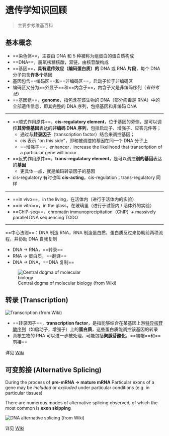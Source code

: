 # 遗传学知识回顾

> 主要参考维基百科

## 基本概念

- ==染色体==，主要由 DNA 和 5 种被称为组蛋白的蛋白质构成
- ==DNA==，脱氧核糖核酸，双链，由核苷酸构成
- ==基因==，**具有遗传效应（编码蛋白质）的** DNA 或 RNA **片段**，每个 DNA 分子包含**许多个**基因
- 基因包含==编码区==和==非编码区==，启动子位于非编码区
- 编码区又分为==外显子==和==内含子==，内含子又是非编码序列（*有待考证*）
- ==基因组==，**genome**，指包含在该生物的 DNA（部分病毒是 RNA）中的全部遗传信息，即其完整的 DNA 序列，包括基因和非编码 DNA

---

- ==顺式作用原件==，**cis-regulatory element**，位于基因的旁侧，是可以调控**其旁侧基因**表达的**非编码 DNA 序列**，包括启动子、增强子、应答元件等；
  - 通过与<abbr title="见下一小节"><b>转录因子</b></abbr>（transcription factor）结合来调控基因；
  - cis 表示 "on this side"，即和被调控的基因在同一个 DNA 分子上
  - ==增强子==，enhancer，increase the likelihood that transcription of a particular gene will occur
- ==反式作用原件==，**trans-regulatory element**，是可以调控**别的基因**表达的**基因**
  - 更具体一点，就是编码转录因子的基因
- cis-regulatory 有时也叫 **cis-acting**，cis-regulation；trans-regulatory 同样

---

- ==in vivo==，in the living，在活体内（进行于活体内的实验）
- ==in vitro==，in the glass，在玻璃里（进行于试管内 / 活体外的实验）
- ==ChIP-seq==，chromatin immunoprecipitation（ChIP）+ massively parallel DNA sequencing TODO

---

==中心法则==：DNA 制造 RNA，RNA 制造蛋白质，蛋白质反过来协助前两项流程，并协助 DNA 自我复制

- DNA → RNA，==转录==
- RNA → 蛋白质，==翻译==
- DNA → DNA，==DNA 复制==

<figure>
    <img src="https://upload.wikimedia.org/wikipedia/commons/0/06/Centraldogma_nodetails.png" alt="Central dogma of molecular biology" style="max-width: 200px;">
    <figcaption>Central dogma of molecular biology (from Wiki)</figcaption>
</figure>

## 转录 (Transcription)

![Transcription (from Wiki)](https://upload.wikimedia.org/wikipedia/commons/9/9b/MRNA.svg)

- ==转录因子==，**transcription factor**，是指能够结合在某基因上游<abbr title="应该就是指顺式作用原件，cis-regulatory elements">特异核苷酸序列</abbr>（如启动子，增强子）上的**蛋白质**，这些蛋白质能调控该基因的转录
- 真核生物的 RNA 可以进一步被处理，可能包括**聚腺苷酸化**，==端帽==和==剪接==

详见 [Wiki](https://en.wikipedia.org/wiki/Transcription_%28biology%29)

## 可变剪接 (Alternative Splicing)

During the process of **pre-mRNA → mature mRNA**
Particular exons of a gene may be *included* or *excluded* under particular conditions (e.g. in particular tissues)

There are numerous modes of alternative splicing observed, of which the most common is **exon skipping**

![DNA alternative splicing (from Wiki)](https://upload.wikimedia.org/wikipedia/commons/0/0a/DNA_alternative_splicing.gif)

详见 [Wiki](https://en.wikipedia.org/wiki/Alternative_splicing)